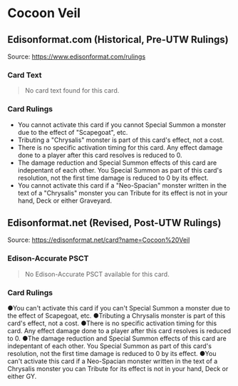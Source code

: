 # Cocoon Veil

## Edisonformat.com (Historical, Pre-UTW Rulings)

Source: https://www.edisonformat.com/rulings

### Card Text

> No card text found for this card.

### Card Rulings

*   You cannot activate this card if you cannot Special Summon a monster due to the effect of "Scapegoat", etc.
*   Tributing a "Chrysalis" monster is part of this card's effect, not a cost.
*   There is no specific activation timing for this card. Any effect damage done to a player after this card resolves is reduced to 0.
*   The damage reduction and Special Summon effects of this card are indepentant of each other. You Special Summon as part of this card's resolution, not the first time damage is reduced to 0 by its effect.
*   You cannot activate this card if a "Neo-Spacian" monster written in the text of a "Chrysalis" monster you can Tribute for its effect is not in your hand, Deck or either Graveyard.

## Edisonformat.net (Revised, Post-UTW Rulings)

Source: https://edisonformat.net/card?name=Cocoon%20Veil

### Edison-Accurate PSCT

> No Edison-Accurate PSCT available for this card.

### Card Rulings

●You can't activate this card if you can't Special Summon a monster due to the effect of Scapegoat, etc.
●Tributing a Chrysalis monster is part of this card's effect, not a cost.
●There is no specific activation timing for this card. Any effect damage done to a player after this card resolves is reduced to 0.
●The damage reduction and Special Summon effects of this card are indepentant of each other. You Special Summon as part of this card's resolution, not the first time damage is reduced to 0 by its effect.
●You can't activate this card if a Neo-Spacian monster written in the text of a Chrysalis monster you can Tribute for its effect is not in your hand, Deck or either GY.
            